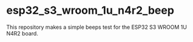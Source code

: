 # esp32_s3_wroom_1u_n4r2_beep
This repository makes a simple beeps test for the ESP32 S3 WROOM 1U N4R2 board.
